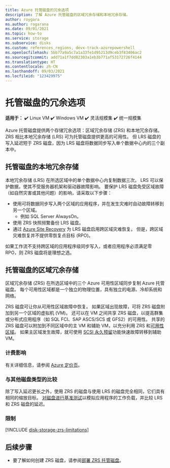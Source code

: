 ```yaml
---
title: Azure 托管磁盘的冗余选项
description: 了解 Azure 托管磁盘的区域冗余存储和本地冗余存储。
author: roygara
ms.author: rogarana
ms.date: 09/01/2021
ms.topic: how-to
ms.service: storage
ms.subservice: disks
ms.custom: references_regions, devx-track-azurepowershell
ms.openlocfilehash: 5bb77a9a5c7a1a33fe1d95213d9ceb3f83406ac2
ms.sourcegitcommit: add71a1f7dd82303a1eb3b771af53172726f4144
ms.translationtype: HT
ms.contentlocale: zh-CN
ms.lasthandoff: 09/03/2021
ms.locfileid: "123429975"
---
```

# <a name="redundancy-options-for-managed-disks"></a>托管磁盘的冗余选项

**适用于：** :heavy_check_mark: Linux VM :heavy_check_mark: Windows VM :heavy_check_mark: 灵活规模集 :heavy_check_mark: 统一规模集

Azure 托管磁盘提供两个存储冗余选项：区域冗余存储 (ZRS) 和本地冗余存储。 ZRS 相比本地冗余存储 (LRS) 可为托管磁盘提供更高的可用性。 但 LRS 磁盘的写入延迟短于 ZRS 磁盘，因为 LRS 磁盘将数据同步写入单个数据中心内的三个副本中。

## <a name="locally-redundant-storage-for-managed-disks"></a>托管磁盘的本地冗余存储

本地冗余存储 (LRS) 在所选区域中的单个数据中心内复制数据三次。 LRS 可以保护数据，使其不受服务器机架和驱动器故障影响。 要保护 LRS 磁盘免受区域故障（如自然灾害或其他问题）的影响，请采取以下步骤：

- 使用可将数据同步写入两个区域的应用程序，并在发生灾难时自动故障转移到另一个区域。
    - 例如 SQL Server AlwaysOn。
- 使用 ZRS 快照频繁备份 LRS 磁盘。
- 通过 [Azure Site Recovery](../site-recovery/azure-to-azure-how-to-enable-zone-to-zone-disaster-recovery.md) 为 LRS 磁盘启用跨区域灾难恢复。 但是，跨区域灾难恢复并不提供零恢复点目标 (RPO)。

如果工作流不支持跨区域的应用程序级同步写入，或者应用程序必须满足零 RPO，则 ZRS 磁盘将是理想之选。

## <a name="zone-redundant-storage-for-managed-disks"></a>托管磁盘的区域冗余存储

区域冗余存储 (ZRS) 在所选区域中的三个 Azure 可用性区域同步复制 Azure 托管磁盘。 每个可用性区域都是一个独立的物理位置，具有独立的电源、冷却系统和网络。 

ZRS 磁盘可让你从可用性区域故障中恢复。 如果区域出现故障，可将 ZRS 磁盘附加到另一个区域的虚拟机 (VM)。 还可以在 VM 之间共享 ZRS 磁盘，以提高群集或分布式应用程序（如 SQL FCI、SAP ASCS/SCS 或 GFS2）的可用性。 共享的 ZRS 磁盘可以附加到不同区域中的主 VM 和辅助 VM，以充分利用 ZRS 和[可用性区域](../availability-zones/az-overview.md)。 如果主区域发生故障，就可使用 [SCSI 永久预留](disks-shared-enable.md#supported-scsi-pr-commands)功能快速故障转移到辅助 VM。

### <a name="billing-implications"></a>计费影响

有关详细信息，请参阅 [Azure 定价页](https://azure.microsoft.com/pricing/details/managed-disks/)。

### <a name="comparison-with-other-disk-types"></a>与其他磁盘类型的比较

除了写入延迟更长之外，使用 ZRS 的磁盘与使用 LRS 的磁盘完全相同，它们具有相同的缩放目标。 [对磁盘进行基准测试](disks-benchmarks.md)以模拟应用程序的工作负载，并比较 LRS 和 ZRS 磁盘的延迟。 

### <a name="limitations"></a>限制

[!INCLUDE [disk-storage-zrs-limitations](../../includes/disk-storage-zrs-limitations.md)]

## <a name="next-steps"></a>后续步骤

- 要了解如何创建 ZRS 磁盘，请参阅[部署 ZRS 托管磁盘](disks-deploy-zrs.md)。
